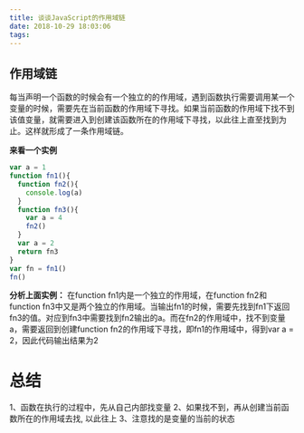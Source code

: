 ```yaml
---
title: 谈谈JavaScript的作用域链
date: 2018-10-29 18:03:06
tags:
---
```




## **作用域链**

每当声明一个函数的时候会有一个独立的的作用域，遇到函数执行需要调用某一个变量的时候，需要先在当前函数的作用域下寻找。如果当前函数的作用域下找不到该值变量，就需要进入到创建该函数所在的作用域下寻找，以此往上直至找到为止。这样就形成了一条作用域链。

**来看一个实例**

```javascript
var a = 1
function fn1(){
  function fn2(){
    console.log(a)
  }
  function fn3(){
    var a = 4
    fn2()
  }
  var a = 2
  return fn3
}
var fn = fn1()
fn() 
```

**分析上面实例：**
在function fn1内是一个独立的作用域，在function fn2和function fn3中又是两个独立的作用域。当输出fn1的时候，需要先找到fn1下返回fn3的值。对应到fn3中需要找到fn2输出的a。而在fn2的作用域中，找不到变量a，需要返回到创建function fn2的作用域下寻找，即fn1的作用域中，得到var a = 2，因此代码输出结果为2

# 总结

1、函数在执行的过程中，先从自己内部找变量
2、如果找不到，再从创建当前函数所在的作用域去找, 以此往上
3、注意找的是变量的当前的状态